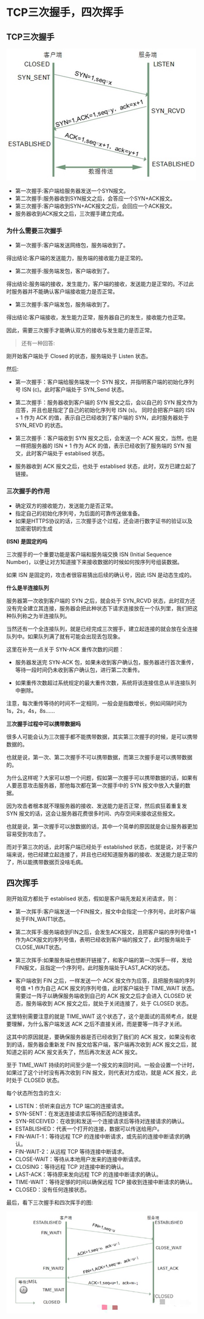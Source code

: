 # TCP三次握手，四次挥手

## TCP三次握手

![](/knowledge/1605000168451.jpg)

- 第一次握手:客户端给服务器发送一个SYN报文。
- 第二次握手:服务器收到SYN报文之后，会答应一个SYN+ACK报文。
- 第三次握手:客户端收到SYN+ACK报文之后，会回应一个ACK报文。
- 服务器收到ACK报文之后，三次握手建立完成。

### 为什么需要三次握手
- 第一次握手:客户端发送网络包，服务端收到了。

得出结论:客户端的发送能力，服务端的接收能力是正常的。

- 第二次握手:服务端发包，客户端收到了。

得出结论:服务端的接收，发生能力，客户端的接收，发送能力是正常的。不过此时服务器并不能确认客户端接收能力是否正常。

- 第三次握手:客户端发包，服务端收到了。

得出结论:客户端接收，发生能力正常，服务器自己的发生，接收能力也正常。

因此，需要三次握手才能确认双方的接收与发生能力是否正常。


>还有一种回答:

刚开始客户端处于 Closed 的状态，服务端处于 Listen 状态。

然后:

- 第一次握手：客户端给服务端发一个 SYN 报文，并指明客户端的初始化序列号 ISN (c)。此时客户端处于 SYN_Send 状态。

- 第二次握手：服务器收到客户端的 SYN 报文之后，会以自己的 SYN 报文作为应答，并且也是指定了自己的初始化序列号 ISN (s)。
同时会把客户端的 ISN + 1 作为 ACK 的值，表示自己已经收到了客户端的 SYN，此时服务器处于 SYN_REVD 的状态。

- 第三次握手：客户端收到 SYN 报文之后，会发送一个 ACK 报文，当然，也是一样把服务器的 ISN + 1 作为 ACK 的值，表示已经收到了服务端的 SYN 报文，此时客户端处于 establised 状态。

- 服务器收到 ACK 报文之后，也处于 establised 状态，此时，双方已建立起了链接。


### 三次握手的作用
- 确定双方的接收能力，发送能力是否正常。
- 指定自己的初始化序列号，为后面的可靠传送做准备。
- 如果是HTTPS协议的话，三次握手这个过程，还会进行数字证书的验证以及加密密钥的生成

**(ISN) 是固定的吗**

三次握手的一个重要功能是客户端和服务端交换 ISN (Initial Sequence Number)，以便让对方知道接下来接收数据的时候如何按序列号组装数据。

如果 ISN 是固定的，攻击者很容易猜出后续的确认号，因此 ISN 是动态生成的。

**什么是半连接队列**

服务器第一次收到客户端的 SYN 之后，就会处于 SYN_RCVD 状态，此时双方还没有完全建立其连接，服务器会把此种状态下请求连接放在一个队列里，我们把这种队列称之为半连接队列。

当然还有一个全连接队列，就是已经完成三次握手，建立起连接的就会放在全连接队列中。如果队列满了就有可能会出现丢包现象。

这里在补充一点关于 SYN-ACK 重传次数的问题：

- 服务器发送完 SYN-ACK 包，如果未收到客户确认包，服务器进行首次重传，等待一段时间仍未收到客户确认包，进行第二次重传。

- 如果重传次数超过系统规定的最大重传次数，系统将该连接信息从半连接队列中删除。

注意，每次重传等待的时间不一定相同，一般会是指数增长，例如间隔时间为 1s，2s，4s，8s......


**三次握手过程中可以携带数据吗**

很多人可能会认为三次握手都不能携带数据，其实第三次握手的时候，是可以携带数据的。

也就是说，第一次、第二次握手不可以携带数据，而第三次握手是可以携带数据的。

为什么这样呢？大家可以想一个问题，假如第一次握手可以携带数据的话，如果有人要恶意攻击服务器，那他每次都在第一次握手中的 SYN 报文中放入大量的数据。

因为攻击者根本就不理服务器的接收、发送能力是否正常，然后疯狂着重复发 SYN 报文的话，这会让服务器花费很多时间、内存空间来接收这些报文。

也就是说，第一次握手可以放数据的话，其中一个简单的原因就是会让服务器更加容易受到攻击了。

而对于第三次的话，此时客户端已经处于 established 状态，也就是说，对于客户端来说，他已经建立起连接了，并且也已经知道服务器的接收、发送能力是正常的了，所以能携带数据页没啥毛病。


## 四次挥手

刚开始双方都处于 establised 状态，假如是客户端先发起关闭请求，则：

- 第一次挥手:客户端发送一个FIN报文，报文中会指定一个序列号。此时客户端处于FIN_WAIT1状态。

- 第二次挥手:服务端收到FIN之后，会发生ACK报文，且把客户端的序列号值+1作为ACK报文的序列号值，表明已经收到客户端的报文了，此时服务端处于CLOSE_WAIT状态。

- 第三次挥手:如果服务端也想断开链接了，和客户端的第一次挥手一样，发给FIN报文，且指定一个序列号。此时服务端处于LAST_ACK的状态。

- 客户端收到 FIN 之后，一样发送一个 ACK 报文作为应答，且把服务端的序列号值 +1 作为自己 ACK 报文的序列号值，此时客户端处于 TIME_WAIT 状态。需要过一阵子以确保服务端收到自己的 ACK 报文之后才会进入 CLOSED 状态，服务端收到 ACK 报文之后，就处于关闭连接了，处于 CLOSED 状态。

这里特别需要注意的就是 TIME_WAIT 这个状态了，这个是面试的高频考点，就是要理解，为什么客户端发送 ACK 之后不直接关闭，而是要等一阵子才关闭。


这其中的原因就是，要确保服务器是否已经收到了我们的 ACK 报文，如果没有收到的话，服务器会重新发 FIN 报文给客户端，客户端再次收到 ACK 报文之后，就知道之前的 ACK 报文丢失了，然后再次发送 ACK 报文。

至于 TIME_WAIT 持续的时间至少是一个报文的来回时间。一般会设置一个计时，如果过了这个计时没有再次收到 FIN 报文，则代表对方成功，就是 ACK 报文，此时处于 CLOSED 状态。

每个状态所包含的含义:

- LISTEN：侦听来自远方 TCP 端口的连接请求。
- SYN-SENT：在发送连接请求后等待匹配的连接请求。
- SYN-RECEIVED：在收到和发送一个连接请求后等待对连接请求的确认。
- ESTABLISHED：代表一个打开的连接，数据可以传送给用户。
- FIN-WAIT-1：等待远程 TCP 的连接中断请求，或先前的连接中断请求的确认。
- FIN-WAIT-2：从远程 TCP 等待连接中断请求。
- CLOSE-WAIT：等待从本地用户发来的连接中断请求。
- CLOSING：等待远程 TCP 对连接中断的确认。
- LAST-ACK：等待原来发向远程 TCP 的连接中断请求的确认。
- TIME-WAIT：等待足够的时间以确保远程 TCP 接收到连接中断请求的确认。
- CLOSED：没有任何连接状态。


最后，看下三次握手和四次挥手的图:

![](/knowledge/1605000480207.jpg)









